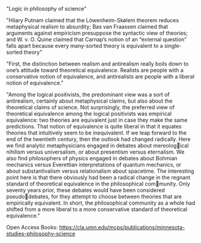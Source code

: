 

"Logic in philosophy of science"

"Hilary Putnam claimed that the Löwenheim-Skølem theorem reduces metaphysical realism to absurdity; Bas van Fraassen claimed that arguments against empiricism presuppose the syntactic view of theories; and W. v. O. Quine claimed that Carnap’s notion of an “external question” falls apart because every many-sorted theory is equivalent to a single-sorted theory"

"First, the distinction between realism and antirealism really boils down to one’s attitude toward theoretical equivalence. Realists are people with a conservative notion of equivalence, and antirealists are people with a liberal notion of equivalence."

"Among the logical positivists, the predominant view was a sort of antirealism, certainly about metaphysical claims, but also about the theoretical claims of science. Not surprisingly, the preferred view of theoretical equivalence among the logical positivists was empirical equivalence: two theories are equivalent just in case they make the same predictions. That notion of equivalence is quite liberal in that it equates theories that intuitively seem to be inequivalent. If we leap forward to the end of the twentieth century, then the outlook had changed radically. Here we find analytic metaphysicians engaged in debates about mereological nihilism versus universalism, or about presentism versus eternalism. We also find philosophers of physics engaged in debates about Bohmian mechanics versus Everettian interpretations of quantum mechanics, or about substantivalism versus relationalism about spacetime. The interesting point here is that there obviously had been a radical change in the regnant standard of theoretical equivalence in the philosophical community. Only seventy years prior, these debates would have been considered pseudodebates, for they attempt to choose between theories that are empirically equivalent. In short, the philosophical community as a whole had shifted from a more liberal to a more conservative standard of theoretical equivalence."


Open Access Books:
https://cla.umn.edu/mcps/publications/minnesota-studies-philosophy-science
